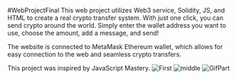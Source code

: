 #WebProjectFinal
This web project utilizes Web3 service, Solidity, JS, and HTML to create a real crypto transfer system.
With just one click, you can send crypto around the world. Simply enter the wallet address you want to use,
choose the amount, add a message, and send!

The website is connected to MetaMask Ethereum wallet, which allows for easy connection to the web and seamless crypto transfers.

This project was inspired by JavaScript Mastery.
![First](https://github.com/OfekElalouf/WebProjectFinal/assets/127011763/62d5e05c-9075-4761-ac59-26558b9a2065)
![middle](https://github.com/OfekElalouf/WebProjectFinal/assets/127011763/390195eb-4138-47ab-b5a8-c11a358784d3)
![GifPart](https://github.com/OfekElalouf/WebProjectFinal/assets/127011763/fc75ff25-1524-4608-a1ea-319900340868)
